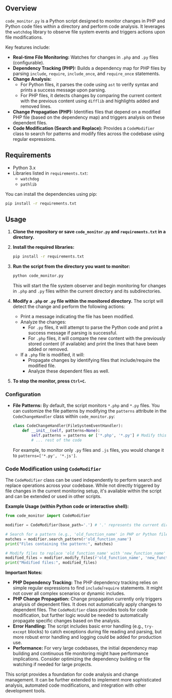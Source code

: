 
## Overview

`code_monitor.py` is a Python script designed to monitor changes in PHP and Python code files within a directory and perform code analysis. It leverages the `watchdog` library to observe file system events and triggers actions upon file modifications.

Key features include:

* **Real-time File Monitoring:**  Watches for changes in `.php` and `.py` files (configurable).
* **Dependency Tracking (PHP):**  Builds a dependency map for PHP files by parsing `include`, `require`, `include_once`, and `require_once` statements.
* **Change Analysis:**
    * For Python files, it parses the code using `ast` to verify syntax and prints a success message upon parsing.
    * For PHP files, it detects changes by comparing the current content with the previous content using `difflib` and highlights added and removed lines.
* **Change Propagation (PHP):**  Identifies files that depend on a modified PHP file (based on the dependency map) and triggers analysis on these dependent files.
* **Code Modification (Search and Replace):** Provides a `CodeModifier` class to search for patterns and modify files across the codebase using regular expressions.

## Requirements

* Python 3.x
* Libraries listed in `requirements.txt`:
    * `watchdog`
    * `pathlib`

You can install the dependencies using pip:

```bash
pip install -r requirements.txt
```

## Usage

1. **Clone the repository or save `code_monitor.py` and `requirements.txt` in a directory.**
2. **Install the required libraries:**
   ```bash
   pip install -r requirements.txt
   ```
3. **Run the script from the directory you want to monitor:**
   ```bash
   python code_monitor.py
   ```
   This will start the file system observer and begin monitoring for changes in `.php` and `.py` files within the current directory and its subdirectories.

4. **Modify a `.php` or `.py` file within the monitored directory.** The script will detect the change and perform the following actions:
    * Print a message indicating the file has been modified.
    * Analyze the changes:
        * For `.py` files, it will attempt to parse the Python code and print a success message if parsing is successful.
        * For `.php` files, it will compare the new content with the previously stored content (if available) and print the lines that have been added or removed.
    * If a `.php` file is modified, it will:
        * Propagate changes by identifying files that include/require the modified file.
        * Analyze these dependent files as well.

5. **To stop the monitor, press `Ctrl+C`.**

### Configuration

* **File Patterns:** By default, the script monitors `*.php` and `*.py` files. You can customize the file patterns by modifying the `patterns` attribute in the `CodeChangeHandler` class within `code_monitor.py`:

   ```python
   class CodeChangeHandler(FileSystemEventHandler):
       def __init__(self, patterns=None):
           self.patterns = patterns or ['*.php', '*.py'] # Modify this line
           # ... rest of the code
   ```
   For example, to monitor only `.py` files and `.js` files, you would change it to `patterns=['*.py', '*.js']`.

### Code Modification using `CodeModifier`

The `CodeModifier` class can be used independently to perform search and replace operations across your codebase.  While not directly triggered by file changes in the current monitoring setup, it's available within the script and can be extended or used in other scripts.

**Example Usage (within Python code or interactive shell):**

```python
from code_monitor import CodeModifier

modifier = CodeModifier(base_path='.') # '.' represents the current directory

# Search for a pattern (e.g., 'old_function_name' in PHP or Python files)
matches = modifier.search_pattern(r'old_function_name')
print("Files containing the pattern:", matches)

# Modify files to replace 'old_function_name' with 'new_function_name'
modified_files = modifier.modify_files(r'old_function_name', 'new_function_name')
print("Modified files:", modified_files)
```

**Important Notes:**

* **PHP Dependency Tracking:** The PHP dependency tracking relies on simple regular expressions to find `include`/`require` statements. It might not cover all complex scenarios or dynamic includes.
* **PHP Change Propagation:**  Change propagation currently only triggers analysis of dependent files.  It does not automatically apply changes to dependent files. The `CodeModifier` class provides tools for code modification, but further logic would be needed to automatically propagate specific changes based on the analysis.
* **Error Handling:** The script includes basic error handling (e.g., `try-except` blocks) to catch exceptions during file reading and parsing, but more robust error handling and logging could be added for production use.
* **Performance:** For very large codebases, the initial dependency map building and continuous file monitoring might have performance implications. Consider optimizing the dependency building or file watching if needed for large projects.

This script provides a foundation for code analysis and change management. It can be further extended to implement more sophisticated analysis, automated code modifications, and integration with other development tools.
```
